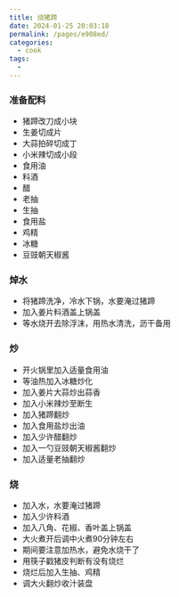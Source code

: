 ```yaml
---
title: 烧猪蹄
date: 2024-01-25 20:03:18
permalink: /pages/e908ed/
categories:
  - cook
tags:
  - 
---
```


### 准备配料
- 猪蹄改刀成小块
- 生姜切成片
- 大蒜拍碎切成丁
- 小米辣切成小段
- 食用油
- 料酒
- 醋
- 老抽
- 生抽
- 食用盐
- 鸡精
- 冰糖
- 豆豉朝天椒酱

### 焯水
- 将猪蹄洗净，冷水下锅，水要淹过猪蹄
- 加入姜片料酒盖上锅盖
- 等水烧开去除浮沫，用热水清洗，沥干备用

### 炒
- 开火锅里加入适量食用油
- 等油热加入冰糖炒化
- 加入姜片大蒜炒出蒜香
- 加入小米辣炒至断生
- 加入猪蹄翻炒
- 加入食用盐炒出油
- 加入少许醋翻炒
- 加入一勺豆豉朝天椒酱翻炒
- 加入适量老抽翻炒

### 烧
- 加入水，水要淹过猪蹄
- 加入少许料酒
- 加入八角、花椒、香叶盖上锅盖
- 大火煮开后调中火煮90分钟左右
- 期间要注意加热水，避免水烧干了
- 用筷子戳猪皮判断有没有烧烂
- 烧烂后加入生抽、鸡精
- 调大火翻炒收汁装盘